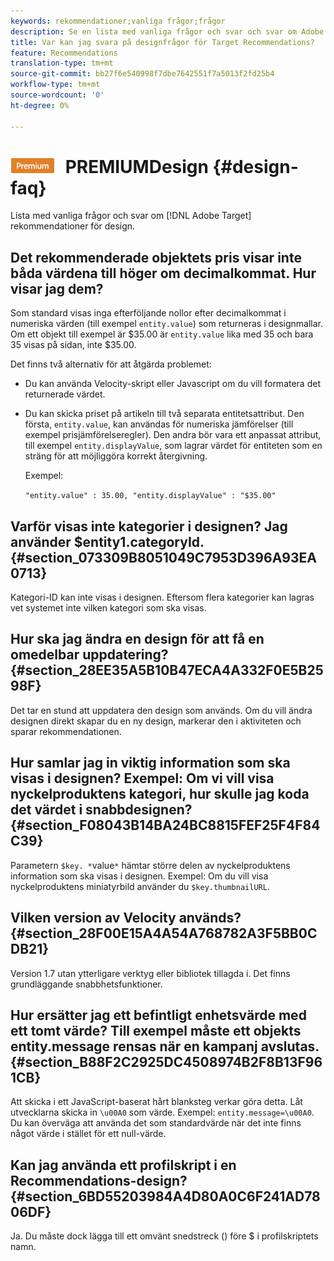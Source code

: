 ```yaml
---
keywords: rekommendationer;vanliga frågor;frågor
description: Se en lista med vanliga frågor och svar och svar om Adobe Target Recommendations.
title: Var kan jag svara på designfrågor för Target Recommendations?
feature: Recommendations
translation-type: tm+mt
source-git-commit: bb27f6e540998f7dbe7642551f7a5013f2fd25b4
workflow-type: tm+mt
source-wordcount: '0'
ht-degree: 0%

---
```



# ![Vanliga frågor om ](/help/assets/premium.png) PREMIUMDesign  {#design-faq}

Lista med vanliga frågor och svar om [!DNL Adobe Target] rekommendationer för design.

## Det rekommenderade objektets pris visar inte båda värdena till höger om decimalkommat. Hur visar jag dem?

Som standard visas inga efterföljande nollor efter decimalkommat i numeriska värden (till exempel `entity.value`) som returneras i designmallar. Om ett objekt till exempel är $35.00 är `entity.value` lika med 35 och bara 35 visas på sidan, inte $35.00.

Det finns två alternativ för att åtgärda problemet:

* Du kan använda Velocity-skript eller Javascript om du vill formatera det returnerade värdet.

* Du kan skicka priset på artikeln till två separata entitetsattribut. Den första, `entity.value`, kan användas för numeriska jämförelser (till exempel prisjämförelseregler). Den andra bör vara ett anpassat attribut, till exempel `entity.displayValue`, som lagrar värdet för entiteten som en sträng för att möjliggöra korrekt återgivning.

   Exempel:

   `"entity.value" : 35.00, "entity.displayValue" : "$35.00"`

## Varför visas inte kategorier i designen? Jag använder $entity1.categoryId. {#section_073309B8051049C7953D396A93EA0713}

Kategori-ID kan inte visas i designen. Eftersom flera kategorier kan lagras vet systemet inte vilken kategori som ska visas.

## Hur ska jag ändra en design för att få en omedelbar uppdatering? {#section_28EE35A5B10B47ECA4A332F0E5B2598F}

Det tar en stund att uppdatera den design som används. Om du vill ändra designen direkt skapar du en ny design, markerar den i aktiviteten och sparar rekommendationen.

## Hur samlar jag in viktig information som ska visas i designen? Exempel: Om vi vill visa nyckelproduktens kategori, hur skulle jag koda det värdet i snabbdesignen? {#section_F08043B14BA24BC8815FEF25F4F84C39}

Parametern `$key. *`value`*` hämtar större delen av nyckelproduktens information som ska visas i designen. Exempel: Om du vill visa nyckelproduktens miniatyrbild använder du `$key.thumbnailURL`.

## Vilken version av Velocity används? {#section_28F00E15A4A54A768782A3F5BB0CDB21}

Version 1.7 utan ytterligare verktyg eller bibliotek tillagda i. Det finns grundläggande snabbhetsfunktioner.

## Hur ersätter jag ett befintligt enhetsvärde med ett tomt värde? Till exempel måste ett objekts entity.message rensas när en kampanj avslutas. {#section_B88F2C2925DC4508974B2F8B13F961CB}

Att skicka i ett JavaScript-baserat hårt blanksteg verkar göra detta. Låt utvecklarna skicka in `\u00A0` som värde. Exempel: `entity.message=\u00A0`. Du kan överväga att använda det som standardvärde när det inte finns något värde i stället för ett null-värde.

## Kan jag använda ett profilskript i en Recommendations-design? {#section_6BD55203984A4D80A0C6F241AD7806DF}

Ja. Du måste dock lägga till ett omvänt snedstreck (\) före $ i profilskriptets namn.
